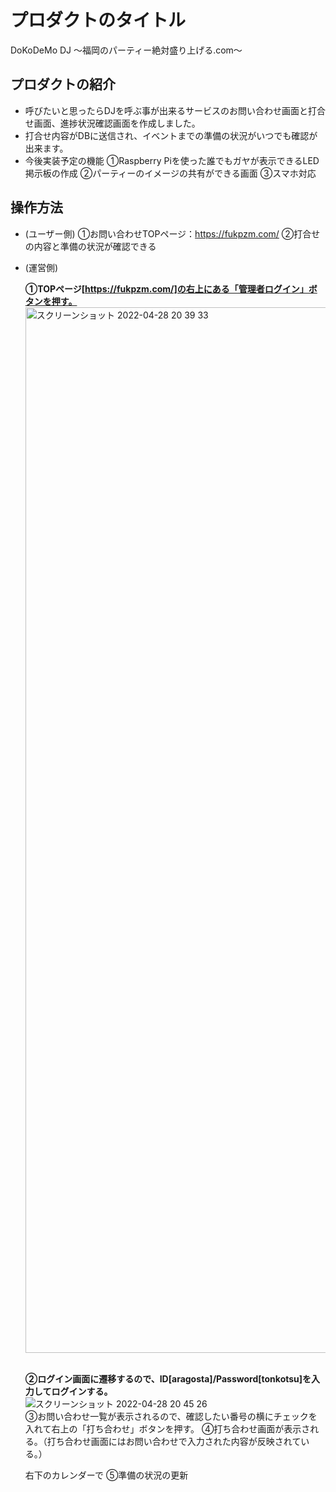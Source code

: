 # プロダクトのタイトル
DoKoDeMo DJ
〜福岡のパーティー絶対盛り上げる.com〜
## プロダクトの紹介

- 呼びたいと思ったらDJを呼ぶ事が出来るサービスのお問い合わせ画面と打合せ画面、進捗状況確認画面を作成しました。
- 打合せ内容がDBに送信され、イベントまでの準備の状況がいつでも確認が出来ます。
- 今後実装予定の機能
  ①Raspberry Piを使った誰でもガヤが表示できるLED掲示板の作成
  ②パーティーのイメージの共有ができる画面
  ③スマホ対応

## 操作方法
- (ユーザー側)
   ①お問い合わせTOPページ：https://fukpzm.com/
   ②打合せの内容と準備の状況が確認できる

- (運営側)
    
  <strong>①TOPページ[https://fukpzm.com/]の右上にある「管理者ログイン」ボタンを押す。</strong><br>
  <img width="1673" alt="スクリーンショット 2022-04-28 20 39 33" src="https://user-images.githubusercontent.com/96280160/165744652-124f2767-668c-4605-b91b-c381f3d08d6c.png"><br>
  <br>

  <strong>②ログイン画面に遷移するので、ID[aragosta]/Password[tonkotsu]を入力してログインする。</strong><br>
  ![スクリーンショット 2022-04-28 20 45 26](https://user-images.githubusercontent.com/96280160/165745686-c5bbd506-c7a0-48f9-8593-562b395e2a9b.png)<br>
  ③お問い合わせ一覧が表示されるので、確認したい番号の横にチェックを入れて右上の「打ち合わせ」ボタンを押す。
  ④打ち合わせ画面が表示される。（打ち合わせ画面にはお問い合わせで入力された内容が反映されている。）
  
  右下のカレンダーで
  ⑤準備の状況の更新
